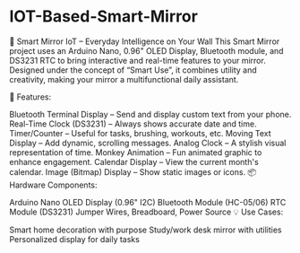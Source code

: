 # IOT-Based-Smart-Mirror

📱 Smart Mirror IoT – Everyday Intelligence on Your Wall
This Smart Mirror project uses an Arduino Nano, 0.96" OLED Display, Bluetooth module, and DS3231 RTC to bring interactive and real-time features to your mirror. Designed under the concept of “Smart Use”, it combines utility and creativity, making your mirror a multifunctional daily assistant.

🔧 Features:

Bluetooth Terminal Display – Send and display custom text from your phone.
Real-Time Clock (DS3231) – Always shows accurate date and time.
Timer/Counter – Useful for tasks, brushing, workouts, etc.
Moving Text Display – Add dynamic, scrolling messages.
Analog Clock – A stylish visual representation of time.
Monkey Animation – Fun animated graphic to enhance engagement.
Calendar Display – View the current month's calendar.
Image (Bitmap) Display – Show static images or icons.
📦 Hardware Components:

Arduino Nano
OLED Display (0.96" I2C)
Bluetooth Module (HC-05/06)
RTC Module (DS3231)
Jumper Wires, Breadboard, Power Source
💡 Use Cases:

Smart home decoration with purpose
Study/work desk mirror with utilities
Personalized display for daily tasks
